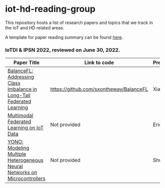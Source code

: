 # iot-hd-reading-group

This repository hosts a list of research papers and topics that we track in the IoT and HD related areas.

A template for paper reading summary can be found [here](./template.md).
### IoTDI & IPSN 2022, reviewed on June 30, 2022.

| Paper Title                                                  | Link to code                            | Presenters | Notes                               |
| ------------------------------------------------------------ | --------------------------------------- | ---------- | ----------------------------------- |
| [BalanceFL: Addressing Class Imbalance in Long-Tail Federated Learning](https://conferences.computer.org/cpsiot/pdfs/IPSN2022-6R1M30NXCSXmbVKUqzz1Of/962400a259/962400a259.pdf) | https://github.com/sxontheway/BalanceFL | Xiaofan    | [Summary](./IPSN/2022/balanceFL.md) |
| [Multimodal Federated Learning on IoT Data](https://arxiv.org/abs/2109.04833) | Not provided | Eric   | [Summary](./IoTDI/2022/MultimodalFL.md) | 
| [YONO: Modeling Multiple Heterogeneous Neural Networks on Microcontrollers](https://arxiv.org/abs/2203.03794) | Not provided | Shuhang   | [Summary](IPSN\2022\MTLnPQ.md) | 